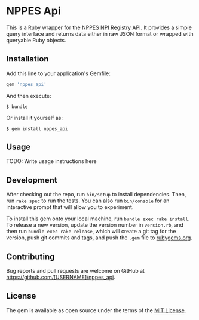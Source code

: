 # NPPES Api

This is a Ruby wrapper for the [NPPES NPI Registry API](https://npiregistry.cms.hhs.gov/registry/help-api). It provides a simple
query interface and returns data either in raw JSON format or wrapped with queryable Ruby objects.

## Installation

Add this line to your application's Gemfile:

```ruby
gem 'nppes_api'
```

And then execute:

    $ bundle

Or install it yourself as:

    $ gem install nppes_api

## Usage

TODO: Write usage instructions here

## Development

After checking out the repo, run `bin/setup` to install dependencies. Then, run `rake spec` to run the tests. You can also run `bin/console` for an interactive prompt that will allow you to experiment.

To install this gem onto your local machine, run `bundle exec rake install`. To release a new version, update the version number in `version.rb`, and then run `bundle exec rake release`, which will create a git tag for the version, push git commits and tags, and push the `.gem` file to [rubygems.org](https://rubygems.org).

## Contributing

Bug reports and pull requests are welcome on GitHub at https://github.com/[USERNAME]/nppes_api.


## License

The gem is available as open source under the terms of the [MIT License](http://opensource.org/licenses/MIT).
